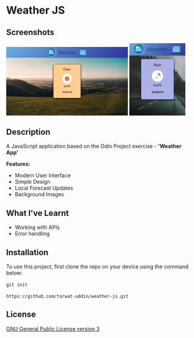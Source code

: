 # Weather JS

## Screenshots

<img src="./public/images/screenshots/screenshots-1.png" alt="desktop-screenshot" width="65%"></img>
<img src="./public/images/screenshots/screenshots-2.png" alt="mobile-screenshot" width="30%"></img>

## Description

A JavaScript application based on the Odin Project exercise - **'Weather App'**

**Features:**

- Modern User Interface
- Simple Design
- Local Forecast Updates
- Background Images

## What I've Learnt

- Working with APIs
- Error handling

## Installation

To use this project, first clone the repo on your device using the command below:

`git init`

`https://github.com/tarwat-uddin/weather-js.git`

## License

[GNU General Public License version 3](https://opensource.org/licenses/GPL-3.0)
